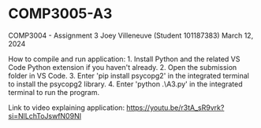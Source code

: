 # COMP3005-A3
COMP3004 - Assignment 3
Joey Villeneuve (Student 101187383)
March 12, 2024

How to compile and run application:
	1. Install Python and the related VS Code Python extension if you haven't already.
	2. Open the submission folder in VS Code.
	3. Enter 'pip install psycopg2' in the integrated terminal to install the psycopg2 library.
	4. Enter 'python .\A3.py' in the integrated terminal to run the program.

Link to video explaining application:
https://youtu.be/r3tA_sR9vrk?si=NlLchToJswfN09NI
